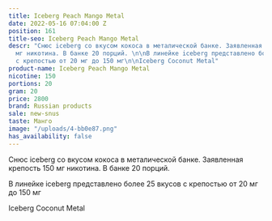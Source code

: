```yaml
---
title: Iceberg Peach Mango Metal
date: 2022-05-16 07:04:00 Z
position: 161
title-seo: Iceberg Peach Mango Metal
descr: "Снюс iceberg со вкусом кокоса в металической банке. Заявленная крепость 150
  мг никотина. В банке 20 порций. \n\nВ линейке iceberg представлено более 25 вкусов
  с крепостью от 20 мг до 150 мг\n\nIceberg Coconut Metal"
product-name: Iceberg Peach Mango Metal
nicotine: 150
portions: 20
gram: 20
price: 2800
brand: Russian products
sale: new-snus
taste: Манго
image: "/uploads/4-bb0e87.png"
has_availability: false
---
```


Снюс iceberg со вкусом кокоса в металической банке. Заявленная крепость 150 мг никотина. В банке 20 порций. 

В линейке iceberg представлено более 25 вкусов с крепостью от 20 мг до 150 мг

Iceberg Coconut Metal